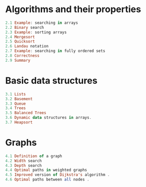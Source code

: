 

 
# Algorithms and their properties

 ```hs
2.1 Example: searching in arrays 
2.2 Binary search
2.3 Example: sorting arrays
2.4 Mergesort 
2.5 Quicksort
2.6 Landau notation 
2.7 Example: searching in fully ordered sets
2.8 Correctness 
2.9 Summary
  ```
  
#  Basic data structures 
 ```hs 
3.1 Lists
3.2 Basement
3.3 Queue
3.4 Trees 
3.5 Balanced Trees 
3.6 Dynamic data structures in arrays.
3.7 Heapsort
   ```
# Graphs
 ```hs 
4.1 Definition of a graph
4.2 Width search
4.3 Depth search
4.4 Optimal paths in weighted graphs
4.5 Improved version of Dijkstra's algorithm .
4.6 Optimal paths between all nodes .
   ```


